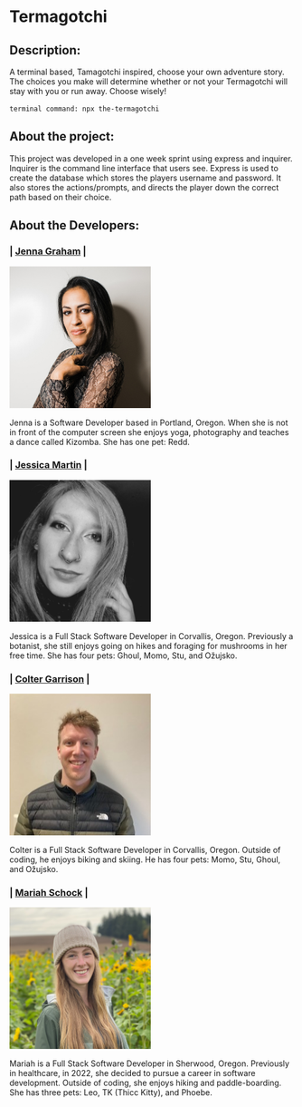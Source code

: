 
# **Termagotchi**

## **Description:**

A terminal based, Tamagotchi inspired, choose your own adventure story. The choices you make will determine whether or not your Termagotchi will stay with you or run away. Choose wisely!

    terminal command: npx the-termagotchi

## **About the project:**

This project was developed in a one week sprint using express and inquirer. Inquirer is the command line interface that users see. Express is used to create the database which stores the players username and password. It also stores the actions/prompts, and directs the player down the correct path based on their choice. 

## **About the Developers:**

### | [**Jenna Graham**](https://www.linkedin.com/in/jenna-lee-graham/) |  

<img src="./assets/jenna-readMe.jpg" width="250" height="250" style="object-fit:cover"> 

Jenna is a Software Developer based in Portland, Oregon. When she is not in front of the computer screen she enjoys yoga, photography and teaches a dance called Kizomba. She has one pet: Redd.

### | [**Jessica Martin**](https://www.linkedin.com/in/jessica-martin5564/) | 

<img src="./assets/IMG-20210930-WA0005.jpg" width="250" height="250" style="object-fit:cover">

Jessica is a Full Stack Software Developer in Corvallis, Oregon. Previously a botanist, she still enjoys going on hikes and foraging for mushrooms in her free time. She has four pets: Ghoul, Momo, Stu, and Ožujsko.

### | [**Colter Garrison**](https://www.linkedin.com/in/colter-garrison/) | 

<img src="./assets/Me.jpg" width="250" height="250" style="object-fit:cover">

Colter is a Full Stack Software Developer in Corvallis, Oregon. Outside of coding, he enjoys biking and skiing. He has four pets: Momo, Stu, Ghoul, and Ožujsko.

### | [**Mariah Schock**](https://www.linkedin.com/in/mariah-schock/) | 

<img src="./assets/mariah-readMe.jpg" width="250" height="250" style="object-fit:cover">

Mariah is a Full Stack Software Developer in Sherwood, Oregon. Previously in healthcare, in 2022, she decided to pursue a career in software development. Outside of coding, she enjoys hiking and paddle-boarding. She has three pets: Leo, TK (Thicc Kitty), and Phoebe.
